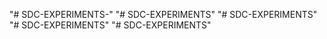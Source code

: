 "# SDC-EXPERIMENTS-" 
"# SDC-EXPERIMENTS" 
"# SDC-EXPERIMENTS" 
"# SDC-EXPERIMENTS" 
"# SDC-EXPERIMENTS" 
